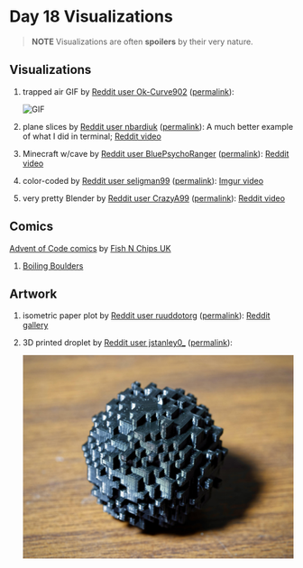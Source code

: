 # Day 18 Visualizations

> **NOTE** Visualizations are often **spoilers** by their very nature.

## Visualizations

1. trapped air GIF by [Reddit user Ok-Curve902](https://www.reddit.com/user/Ok-Curve902)
   ([permalink](https://www.reddit.com/r/adventofcode/comments/zow3f3/2022_day_18_part_2_trapped_air/)):

   ![GIF](bdj502931n6a1.gif)

1. plane slices by [Reddit user nbardiuk](https://www.reddit.com/user/nbardiuk)
   ([permalink](https://www.reddit.com/r/adventofcode/comments/zowym5/2022_day_18_droplet_scan/)):
   A much better example of what I did in terminal; [Reddit video](https://v.redd.it/opm8v33zan6a1)

1. Minecraft w/cave by [Reddit user BluePsychoRanger](https://www.reddit.com/user/BluePsychoRanger)
   ([permalink](https://www.reddit.com/r/adventofcode/comments/zosrae/2022_day_18_ball_of_lava_in_minecraft/)):
   [Reddit video](https://v.redd.it/3ws08rtrxl6a1)

1. color-coded by [Reddit user seligman99](https://www.reddit.com/user/seligman99)
   ([permalink](https://www.reddit.com/r/adventofcode/comments/zosde3/2022_day_18_part_2_visualizing_the_lava_drop/)):
   [Imgur video](https://imgur.com/a/e0rbktk)

1. very pretty Blender by [Reddit user CrazyA99](https://www.reddit.com/user/CrazyA99)
   ([permalink](https://www.reddit.com/r/adventofcode/comments/zpj74r/2022_day_18_yet_another_animated_blender_render/)):
   [Reddit video](https://v.redd.it/0o19xytoks6a1)

## Comics

[Advent of Code comics](https://www.webtoons.com/en/challenge/advent-of-code/list?title_no=713188)
by [Fish N Chips UK](https://www.webtoons.com/en/creator/69q8f)

1. [Boiling Boulders](https://www.webtoons.com/en/challenge/advent-of-code/boiling-boulders/viewer?title_no=713188&episode_no=47)

## Artwork

1. isometric paper plot by [Reddit user ruuddotorg](https://www.reddit.com/user/ruuddotorg)
   ([permalink](https://www.reddit.com/r/adventofcode/comments/zp61xz/2022_day_18_isometric_plot_of_the_lava_droplet/)):
   [Reddit gallery](https://www.reddit.com/gallery/zp61xz)

1. 3D printed droplet by [Reddit user jstanley0\_](https://www.reddit.com/user/jstanley0_)
   ([permalink](https://www.reddit.com/r/adventofcode/comments/zp71cd/2022_day_18_3d_printed_obsidian_chunk/)):

   ![JPG](uoqdnc9h8r6a1.jpg)
